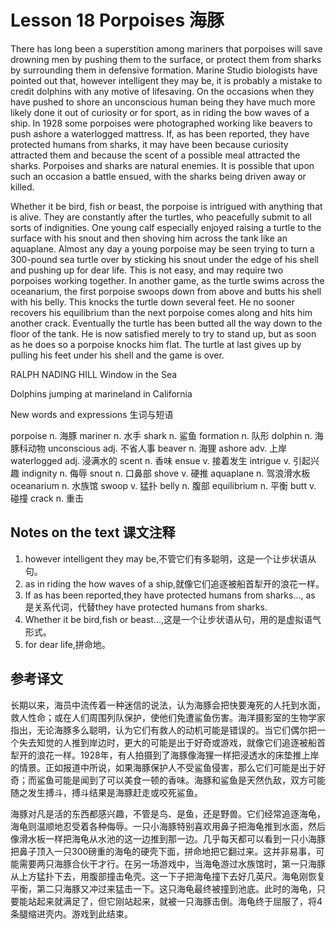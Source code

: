 # Lesson 18 Porpoises 海豚
There has long been a superstition among mariners that porpoises will save drowning men by pushing them to the surface, or protect them from sharks by surrounding them in defensive formation. Marine Studio biologists have pointed out that, however intelligent they may be, it is probably a mistake to credit dolphins with any motive of lifesaving. On the occasions when they have pushed to shore an unconscious human being they have much more likely done it out of curiosity or for sport, as in riding the bow waves of a ship. In 1928 some porpoises were photographed working like beavers to push ashore a waterlogged mattress. If, as has been reported, they have protected humans from sharks, it may have been because curiosity attracted them and because the scent of a possible meal attracted the sharks. Porpoises and sharks are natural enemies. It is possible that upon such an occasion a battle ensued, with the sharks being driven away or killed.

Whether it be bird, fish or beast, the porpoise is intrigued with anything that is alive. They are constantly after the turtles, who peacefully submit to all sorts of indignities. One young calf especially enjoyed raising a turtle to the surface with his snout and then shoving him across the tank like an aquaplane. Almost any day a young porpoise may be seen trying to turn a 300-pound sea turtle over by sticking his snout under the edge of his shell and pushing up for dear life. This is not easy, and may require two porpoises working together. In another game, as the turtle swims across the oceanarium, the first porpoise swoops down from above and butts his shell with his belly. This knocks the turtle down several feet. He no sooner recovers his equilibrium than the next porpoise comes along and hits him another crack. Eventually the turtle has been butted all the way down to the floor of the tank. He is now satisfied merely to try to stand up, but as soon as he does so a porpoise knocks him flat. The turtle at last gives up by pulling his feet under his shell and the game is over.

RALPH NADING HILL Window in the Sea
	
	
Dolphins jumping at marineland in California

New words and expressions 生词与短语

porpoise n. 海豚
mariner n. 水手
shark n. 鲨鱼
formation n. 队形
dolphin n. 海豚科动物
unconscious adj. 不省人事
beaver n. 海狸
ashore adv. 上岸
waterlogged adj. 浸满水的
scent n. 香味
ensue v. 接着发生
intrigue v. 引起兴趣
indignity n. 侮辱
snout n. 口鼻部
shove v. 硬推
aquaplane n. 驾浪滑水板
oceanarium n. 水族馆
swoop v. 猛扑
belly n. 腹部
equilibrium n. 平衡
butt v. 碰撞
crack n. 重击

## Notes on the text 课文注释

1. however intelligent they may be,不管它们有多聪明，这是一个让步状语从句。
2. as in riding the how waves of a ship,就像它们追逐被船首犁开的浪花一样。
3. If as has been reported,they have protected humans from sharks...,
as 是关系代词，代替they have protected humans from sharks.
4. Whether it be bird,fish or beast...,这是一个让步状语从句，用的是虚拟语气形式。
5. for dear life,拼命地。

## 参考译文

长期以来，海员中流传着一种迷信的说法，认为海豚会把快要淹死的人托到水面，救人性命；或在人们周围列队保护，使他们免遭鲨鱼伤害。海洋摄影室的生物学家指出，无论海豚多么聪明，认为它们有救人的动机可能是错误的。当它们偶尔把一个失去知觉的人推到岸边时，更大的可能是出于好奇或游戏，就像它们追逐被船首犁开的浪花一样。1928年，有人拍摄到了海豚像海狸一样把浸透水的床垫推上岸的情景。正如报道中所说，如果海豚保护人不受鲨鱼侵害，那么它们可能是出于好奇；而鲨鱼可能是闻到了可以美食一顿的香味。海豚和鲨鱼是天然仇敌，双方可能随之发生搏斗，搏斗结果是海豚赶走或咬死鲨鱼。

海豚对凡是活的东西都感兴趣，不管是鸟、是鱼，还是野兽。它们经常追逐海龟，海龟则温顺地忍受着各种侮辱。一只小海豚特别喜欢用鼻子把海龟推到水面，然后像滑水板一样把海龟从水池的这一边推到那一边。几乎每天都可以看到一只小海豚把鼻子顶入一只300磅重的海龟的硬壳下面，拼命地把它翻过来。这并非易事，可能需要两只海豚合伙干才行。在另一场游戏中，当海龟游过水族馆时，第一只海豚从上方猛扑下去，用腹部撞击龟壳。这一下子把海龟撞下去好几英尺。海龟刚恢复平衡，第二只海豚又冲过来猛击一下。这只海龟最终被撞到池底。此时的海龟，只要能站起来就满足了，但它刚站起来，就被一只海豚击倒。海龟终于屈服了，将4条腿缩进壳内。游戏到此结束。
